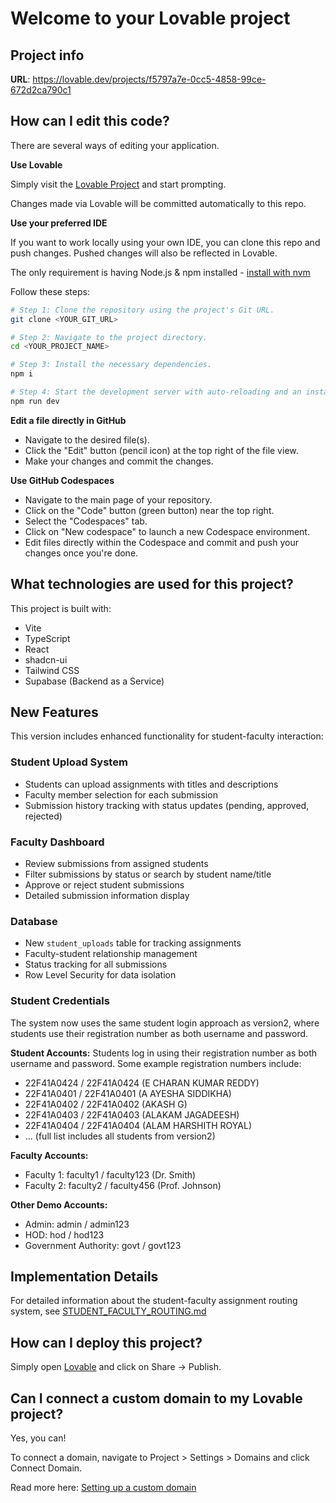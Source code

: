 # Welcome to your Lovable project

## Project info

**URL**: https://lovable.dev/projects/f5797a7e-0cc5-4858-99ce-672d2ca790c1

## How can I edit this code?

There are several ways of editing your application.

**Use Lovable**

Simply visit the [Lovable Project](https://lovable.dev/projects/f5797a7e-0cc5-4858-99ce-672d2ca790c1) and start prompting.

Changes made via Lovable will be committed automatically to this repo.

**Use your preferred IDE**

If you want to work locally using your own IDE, you can clone this repo and push changes. Pushed changes will also be reflected in Lovable.

The only requirement is having Node.js & npm installed - [install with nvm](https://github.com/nvm-sh/nvm#installing-and-updating)

Follow these steps:

```sh
# Step 1: Clone the repository using the project's Git URL.
git clone <YOUR_GIT_URL>

# Step 2: Navigate to the project directory.
cd <YOUR_PROJECT_NAME>

# Step 3: Install the necessary dependencies.
npm i

# Step 4: Start the development server with auto-reloading and an instant preview.
npm run dev
```

**Edit a file directly in GitHub**

- Navigate to the desired file(s).
- Click the "Edit" button (pencil icon) at the top right of the file view.
- Make your changes and commit the changes.

**Use GitHub Codespaces**

- Navigate to the main page of your repository.
- Click on the "Code" button (green button) near the top right.
- Select the "Codespaces" tab.
- Click on "New codespace" to launch a new Codespace environment.
- Edit files directly within the Codespace and commit and push your changes once you're done.

## What technologies are used for this project?

This project is built with:

- Vite
- TypeScript
- React
- shadcn-ui
- Tailwind CSS
- Supabase (Backend as a Service)

## New Features

This version includes enhanced functionality for student-faculty interaction:

### Student Upload System
- Students can upload assignments with titles and descriptions
- Faculty member selection for each submission
- Submission history tracking with status updates (pending, approved, rejected)

### Faculty Dashboard
- Review submissions from assigned students
- Filter submissions by status or search by student name/title
- Approve or reject student submissions
- Detailed submission information display

### Database
- New `student_uploads` table for tracking assignments
- Faculty-student relationship management
- Status tracking for all submissions
- Row Level Security for data isolation

### Student Credentials
The system now uses the same student login approach as version2, where students use their registration number as both username and password.

**Student Accounts:**
Students log in using their registration number as both username and password. Some example registration numbers include:
- 22F41A0424 / 22F41A0424 (E CHARAN KUMAR REDDY)
- 22F41A0401 / 22F41A0401 (A AYESHA SIDDIKHA)
- 22F41A0402 / 22F41A0402 (AKASH G)
- 22F41A0403 / 22F41A0403 (ALAKAM JAGADEESH)
- 22F41A0404 / 22F41A0404 (ALAM HARSHITH ROYAL)
- ... (full list includes all students from version2)

**Faculty Accounts:**
- Faculty 1: faculty1 / faculty123 (Dr. Smith)
- Faculty 2: faculty2 / faculty456 (Prof. Johnson)

**Other Demo Accounts:**
- Admin: admin / admin123
- HOD: hod / hod123
- Government Authority: govt / govt123

## Implementation Details

For detailed information about the student-faculty assignment routing system, see [STUDENT_FACULTY_ROUTING.md](../STUDENT_FACULTY_ROUTING.md)

## How can I deploy this project?

Simply open [Lovable](https://lovable.dev/projects/f5797a7e-0cc5-4858-99ce-672d2ca790c1) and click on Share -> Publish.

## Can I connect a custom domain to my Lovable project?

Yes, you can!

To connect a domain, navigate to Project > Settings > Domains and click Connect Domain.

Read more here: [Setting up a custom domain](https://docs.lovable.dev/features/custom-domain#custom-domain)